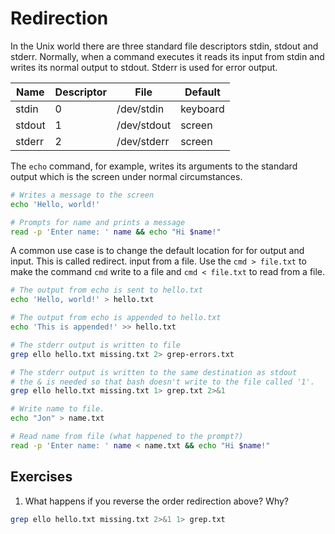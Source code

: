 # Redirection

In the Unix world there are three standard file descriptors stdin, stdout and
stderr. Normally, when a command executes it reads its input from stdin and
writes its normal output to stdout. Stderr is used for error output.

Name   | Descriptor    | File          | Default        |
-----  | ------------- | ------------- | -------------- |
stdin  | 0             | /dev/stdin    | keyboard       |
stdout | 1             | /dev/stdout   | screen         |
stderr | 2             | /dev/stderr   | screen         |

The `echo` command, for example, writes its arguments to the standard output
which is the screen under normal circumstances.

```bash
# Writes a message to the screen
echo 'Hello, world!'

# Prompts for name and prints a message
read -p 'Enter name: ' name && echo "Hi $name!"
```

A common use case is to change the default location for for output and input. This is called redirect.
input from a file. Use the `cmd > file.txt` to make the command `cmd` write to a
file and `cmd < file.txt` to read from a file.

```bash
# The output from echo is sent to hello.txt
echo 'Hello, world!' > hello.txt

# The output from echo is appended to hello.txt
echo 'This is appended!' >> hello.txt

# The stderr output is written to file
grep ello hello.txt missing.txt 2> grep-errors.txt

# The stderr output is written to the same destination as stdout
# the & is needed so that bash doesn't write to the file called '1'.
grep ello hello.txt missing.txt 1> grep.txt 2>&1

# Write name to file.
echo "Jon" > name.txt

# Read name from file (what happened to the prompt?)
read -p 'Enter name: ' name < name.txt && echo "Hi $name!"
```

## Exercises

1. What happens if you reverse the order redirection above? Why?
```bash
grep ello hello.txt missing.txt 2>&1 1> grep.txt
```


